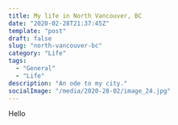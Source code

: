 ```yaml
---
title: My life in North Vancouver, BC
date: "2020-02-28T21:37:45Z"
template: "post"
draft: false
slug: "north-vancouver-bc"
category: "Life"
tags:
  - "General"
  - "Life"
description: "An ode to my city."
socialImage: "/media/2020-28-02/image_24.jpg"
---
```


Hello